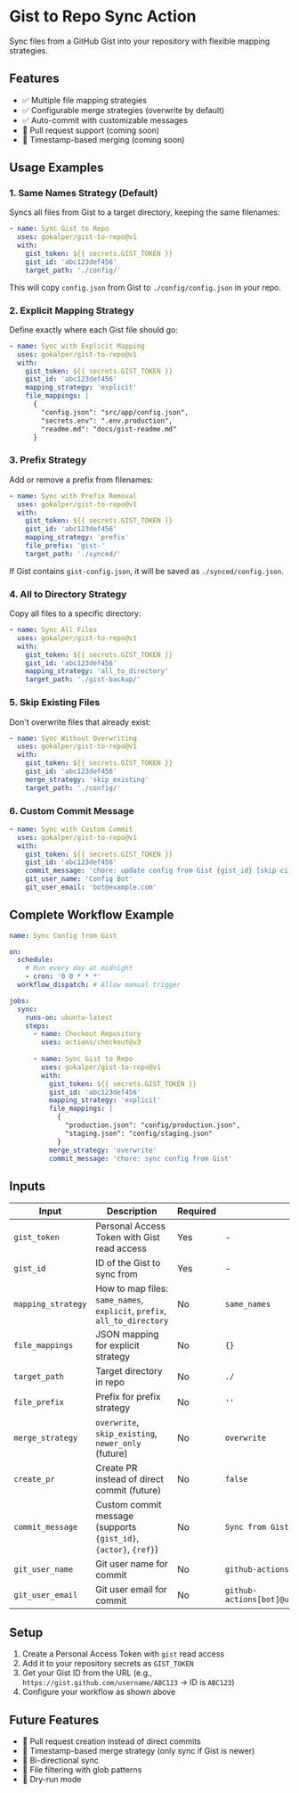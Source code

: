 # Gist to Repo Sync Action

Sync files from a GitHub Gist into your repository with flexible mapping strategies.

## Features

- ✅ Multiple file mapping strategies
- ✅ Configurable merge strategies (overwrite by default)
- ✅ Auto-commit with customizable messages
- 🚧 Pull request support (coming soon)
- 🚧 Timestamp-based merging (coming soon)

## Usage Examples

### 1. Same Names Strategy (Default)

Syncs all files from Gist to a target directory, keeping the same filenames:

```yaml
- name: Sync Gist to Repo
  uses: gokalper/gist-to-repo@v1
  with:
    gist_token: ${{ secrets.GIST_TOKEN }}
    gist_id: 'abc123def456'
    target_path: './config/'
```

This will copy `config.json` from Gist to `./config/config.json` in your repo.

### 2. Explicit Mapping Strategy

Define exactly where each Gist file should go:

```yaml
- name: Sync with Explicit Mapping
  uses: gokalper/gist-to-repo@v1
  with:
    gist_token: ${{ secrets.GIST_TOKEN }}
    gist_id: 'abc123def456'
    mapping_strategy: 'explicit'
    file_mappings: |
      {
        "config.json": "src/app/config.json",
        "secrets.env": ".env.production",
        "readme.md": "docs/gist-readme.md"
      }
```

### 3. Prefix Strategy

Add or remove a prefix from filenames:

```yaml
- name: Sync with Prefix Removal
  uses: gokalper/gist-to-repo@v1
  with:
    gist_token: ${{ secrets.GIST_TOKEN }}
    gist_id: 'abc123def456'
    mapping_strategy: 'prefix'
    file_prefix: 'gist-'
    target_path: './synced/'
```

If Gist contains `gist-config.json`, it will be saved as `./synced/config.json`.

### 4. All to Directory Strategy

Copy all files to a specific directory:

```yaml
- name: Sync All Files
  uses: gokalper/gist-to-repo@v1
  with:
    gist_token: ${{ secrets.GIST_TOKEN }}
    gist_id: 'abc123def456'
    mapping_strategy: 'all_to_directory'
    target_path: './gist-backup/'
```

### 5. Skip Existing Files

Don't overwrite files that already exist:

```yaml
- name: Sync Without Overwriting
  uses: gokalper/gist-to-repo@v1
  with:
    gist_token: ${{ secrets.GIST_TOKEN }}
    gist_id: 'abc123def456'
    merge_strategy: 'skip_existing'
    target_path: './config/'
```

### 6. Custom Commit Message

```yaml
- name: Sync with Custom Commit
  uses: gokalper/gist-to-repo@v1
  with:
    gist_token: ${{ secrets.GIST_TOKEN }}
    gist_id: 'abc123def456'
    commit_message: 'chore: update config from Gist {gist_id} [skip ci]'
    git_user_name: 'Config Bot'
    git_user_email: 'bot@example.com'
```

## Complete Workflow Example

```yaml
name: Sync Config from Gist

on:
  schedule:
    # Run every day at midnight
    - cron: '0 0 * * *'
  workflow_dispatch: # Allow manual trigger

jobs:
  sync:
    runs-on: ubuntu-latest
    steps:
      - name: Checkout Repository
        uses: actions/checkout@v3
        
      - name: Sync Gist to Repo
        uses: gokalper/gist-to-repo@v1
        with:
          gist_token: ${{ secrets.GIST_TOKEN }}
          gist_id: 'abc123def456'
          mapping_strategy: 'explicit'
          file_mappings: |
            {
              "production.json": "config/production.json",
              "staging.json": "config/staging.json"
            }
          merge_strategy: 'overwrite'
          commit_message: 'chore: sync config from Gist'
```

## Inputs

| Input | Description | Required | Default |
|-------|-------------|----------|---------|
| `gist_token` | Personal Access Token with Gist read access | Yes | - |
| `gist_id` | ID of the Gist to sync from | Yes | - |
| `mapping_strategy` | How to map files: `same_names`, `explicit`, `prefix`, `all_to_directory` | No | `same_names` |
| `file_mappings` | JSON mapping for explicit strategy | No | `{}` |
| `target_path` | Target directory in repo | No | `./` |
| `file_prefix` | Prefix for prefix strategy | No | `''` |
| `merge_strategy` | `overwrite`, `skip_existing`, `newer_only` (future) | No | `overwrite` |
| `create_pr` | Create PR instead of direct commit (future) | No | `false` |
| `commit_message` | Custom commit message (supports `{gist_id}`, `{actor}`, `{ref}`) | No | `Sync from Gist {gist_id}` |
| `git_user_name` | Git user name for commit | No | `github-actions[bot]` |
| `git_user_email` | Git user email for commit | No | `github-actions[bot]@users.noreply.github.com` |

## Setup

1. Create a Personal Access Token with `gist` read access
2. Add it to your repository secrets as `GIST_TOKEN`
3. Get your Gist ID from the URL (e.g., `https://gist.github.com/username/ABC123` → ID is `ABC123`)
4. Configure your workflow as shown above

## Future Features

- 🚧 Pull request creation instead of direct commits
- 🚧 Timestamp-based merge strategy (only sync if Gist is newer)
- 🚧 Bi-directional sync
- 🚧 File filtering with glob patterns
- 🚧 Dry-run mode